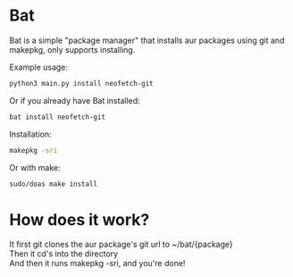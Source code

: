 # Bat 

Bat is a simple "package manager" that installs aur packages using git and makepkg, only supports installing. 

Example usage:
```bash
python3 main.py install neofetch-git
```
Or if you already have Bat installed:
```bash
bat install neofetch-git
```

Installation:
```bash
makepkg -sri 
```
Or with make:
```bash
sudo/doas make install 
```

# How does it work?

It first git clones the aur package's git url to ~/bat/{package}
<br>Then it cd's into the directory
<br>And then it runs makepkg -sri, and you're done! 
